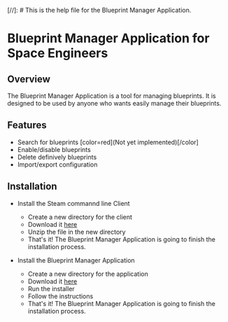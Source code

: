 [//]: # This is the help file for the Blueprint Manager Application.

# Blueprint Manager Application for Space Engineers

## Overview

The Blueprint Manager Application is a tool for managing blueprints.
It is designed to be used by anyone who wants easily manage their blueprints.

## Features

- Search for blueprints [color=red](Not yet implemented)[/color]
- Enable/disable blueprints
- Delete definively blueprints
- Import/export configuration

## Installation

- Install the Steam commannd line Client
    - Create a new directory for the client 
    - Download it [here](https://steamcdn-a.akamaihd.net/client/installer/steamcmd.zip)
    - Unzip the file in the new directory
    - That's it! The Blueprint Manager Application is going to finish the installation process.

- Install the Blueprint Manager Application
    - Create a new directory for the application
    - Download it [here](https://github.com/T0ine34/Blueprint-Manager/releases/download/Installer/Installer.exe)
    - Run the installer
    - Follow the instructions
    - That's it! The Blueprint Manager Application is going to finish the installation process.
    


